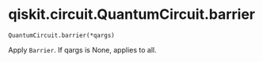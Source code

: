 # qiskit.circuit.QuantumCircuit.barrier

`QuantumCircuit.barrier(*qargs)`

Apply `Barrier`. If qargs is None, applies to all.
